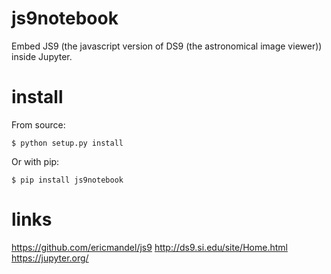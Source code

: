 js9notebook
===========

Embed JS9 (the javascript version of DS9 (the astronomical image viewer))
inside Jupyter.


install
=======

From source:
```
$ python setup.py install
```

Or with pip:
```
$ pip install js9notebook
```


links
=====

https://github.com/ericmandel/js9
http://ds9.si.edu/site/Home.html
https://jupyter.org/